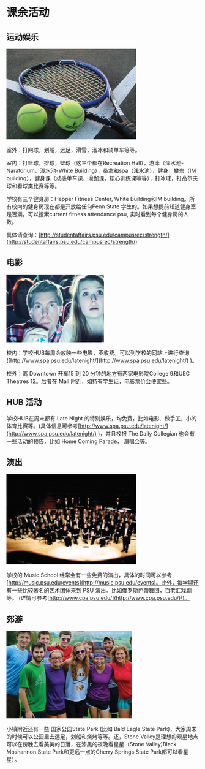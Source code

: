 # 课余活动

## 运动娱乐

![](../.gitbook/assets/image%20%2884%29.png)

室外：打网球，划船，远足，滑雪，溜冰和骑单车等等。

室内：打篮球，排球，壁球（这三个都在Recreation Hall），游泳（深水池-Naratorium，浅水池-White Building），桑拿和spa（浅水池），健身，攀岩（IM building），健身课（动感单车课，瑜伽课，核心训练课等等），打冰球，打高尔夫球和看球类比赛等等。

学校有三个健身房：Hepper Fitness Center, White Building和IM building。所有校内的健身房现在都是开放给任何Penn State 学生的。如果想提前知道健身室是否满，可以搜索current fitness attendance psu, 实时看到每个健身房的人数。

具体请查询：[http://studentaffairs.psu.edu/campusrec/strength/](http://studentaffairs.psu.edu/campusrec/strength/)

## 电影

![](../.gitbook/assets/image%20%28108%29.png)

校内：学校HUB每周会放映一些电影，不收费。可以到学校的网站上进行查询\([http://www.spa.psu.edu/latenight/](http://www.spa.psu.edu/latenight/) \)。

校外：离 Downtown 开车15 到 20 分钟的地方有两家电影院College 9和UEC Theatres 12。后者在 Mall 附近，如持有学生证，电影票价会便宜些。

## HUB 活动

学校HUB在周末都有 Late Night 的特别娱乐，均免费，比如电影、做手工，小的体育比赛等。\(具体信息可参考[http://www.spa.psu.edu/latenight/](http://www.spa.psu.edu/latenight/) \)，并且校报 The Daily Collegian 也会有一些活动的预告，比如 Home Coming Parade， 演唱会等。

## 演出

![](../.gitbook/assets/image%20%28154%29.png)

学校的 Music School 经常会有一些免费的演出，具体的时间可以参考[http://music.psu.edu/events](http://music.psu.edu/events)。此外，每学期还有一些比较著名的艺术团体来到 PSU 演出。比如俄罗斯芭蕾舞团，百老汇戏剧等。 \(详情可参考[http://www.cpa.psu.edu/](http://www.cpa.psu.edu/)\)。

## 郊游

![](../.gitbook/assets/image%20%28133%29.png)

小镇附近还有一些 国家公园State Park \(比如 Bald Eagle State Park\)，大家周末的时候可以公园里去远足，划船和烧烤等等。还，Stone Valley是理想的观星地点可以在傍晚去看美美的日落，在漆黑的夜晚看星星（Stone Valley\)Black Moshannon State Park和更远一点的Cherry Springs State Park都可以看星星）。

